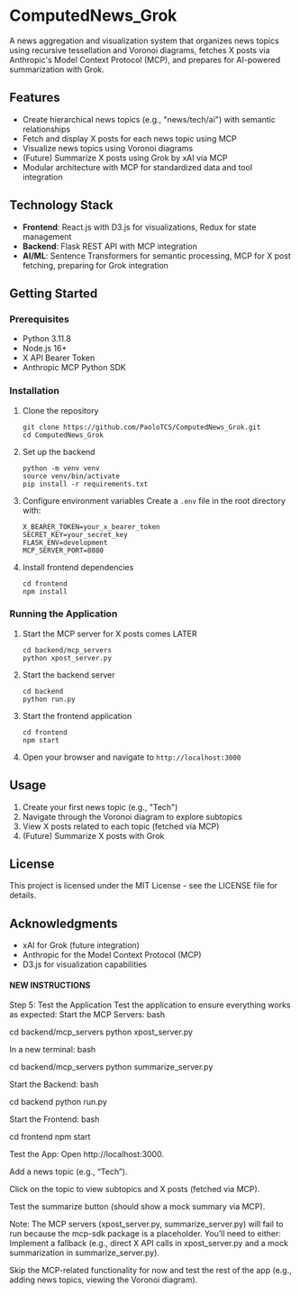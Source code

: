 # ComputedNews_Grok

A news aggregation and visualization system that organizes news topics using recursive tessellation and Voronoi diagrams, fetches X posts via Anthropic's Model Context Protocol (MCP), and prepares for AI-powered summarization with Grok.

## Features

- Create hierarchical news topics (e.g., "news/tech/ai") with semantic relationships
- Fetch and display X posts for each news topic using MCP
- Visualize news topics using Voronoi diagrams
- (Future) Summarize X posts using Grok by xAI via MCP
- Modular architecture with MCP for standardized data and tool integration

## Technology Stack

- **Frontend**: React.js with D3.js for visualizations, Redux for state management
- **Backend**: Flask REST API with MCP integration
- **AI/ML**: Sentence Transformers for semantic processing, MCP for X post fetching, preparing for Grok integration

## Getting Started

### Prerequisites

- Python 3.11.8
- Node.js 16+
- X API Bearer Token
- Anthropic MCP Python SDK

### Installation

1. Clone the repository
   ```
   git clone https://github.com/PaoloTCS/ComputedNews_Grok.git
   cd ComputedNews_Grok
   ```

2. Set up the backend
   ```
   python -m venv venv
   source venv/bin/activate
   pip install -r requirements.txt
   ```

3. Configure environment variables
   Create a `.env` file in the root directory with:
   ```
   X_BEARER_TOKEN=your_x_bearer_token
   SECRET_KEY=your_secret_key
   FLASK_ENV=development
   MCP_SERVER_PORT=8080
   ```

4. Install frontend dependencies
   ```
   cd frontend
   npm install
   ```

### Running the Application

1. Start the MCP server for X posts  comes LATER
   ```
   cd backend/mcp_servers
   python xpost_server.py
   ```

2. Start the backend server
   ```
   cd backend
   python run.py
   ```

3. Start the frontend application
   ```
   cd frontend
   npm start
   ```

4. Open your browser and navigate to `http://localhost:3000`

## Usage

1. Create your first news topic (e.g., "Tech")
2. Navigate through the Voronoi diagram to explore subtopics
3. View X posts related to each topic (fetched via MCP)
4. (Future) Summarize X posts with Grok

## License

This project is licensed under the MIT License - see the LICENSE file for details.

## Acknowledgments

- xAI for Grok (future integration)
- Anthropic for the Model Context Protocol (MCP)
- D3.js for visualization capabilities 


#### NEW INSTRUCTIONS ####


Step 5: Test the Application
Test the application to ensure everything works as expected:
Start the MCP Servers:
bash

cd backend/mcp_servers
python xpost_server.py

In a new terminal:
bash

cd backend/mcp_servers
python summarize_server.py

Start the Backend:
bash

cd backend
python run.py

Start the Frontend:
bash

cd frontend
npm start

Test the App:
Open http://localhost:3000.

Add a news topic (e.g., “Tech”).

Click on the topic to view subtopics and X posts (fetched via MCP).

Test the summarize button (should show a mock summary via MCP).

Note: The MCP servers (xpost_server.py, summarize_server.py) will fail to run because the mcp-sdk package is a placeholder. You’ll need to either:
Implement a fallback (e.g., direct X API calls in xpost_server.py and a mock summarization in summarize_server.py).

Skip the MCP-related functionality for now and test the rest of the app (e.g., adding news topics, viewing the Voronoi diagram).


